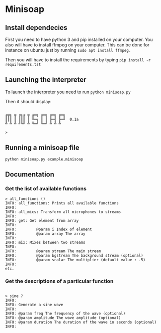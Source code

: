 # Minisoap
## Install dependecies
First you need to have python 3 and pip installed on your computer.
You also will have to install ffmpeg on your computer. This can be done for instance on ubuntu just by running ```sudo apt install ffmpeg```.

Then you will have to install the requirements by typing ```pip install -r requirements.tst```

## Launching the interpreter
To launch the interpreter you need to run ```python minisoap.py``` 

Then it should display:

```

╔╦╗ ╦ ╔╗╔ ╦ ╔═╗ ╔═╗ ╔═╗ ╔═╗
║║║ ║ ║║║ ║ ╚═╗ ║ ║ ╠═╣ ╠═╝  0.1a
╩ ╩ ╩ ╝╚╝ ╩ ╚═╝ ╚═╝ ╩ ╩ ╩

>
```

## Running a minisoap file

```python minisoap.py example.minisoap```

## Documentation
### Get the list of available functions
```
> all_functions ()
INFO: all_functions: Prints all available functions
INFO: 
INFO: all_mics: Transform all microphones to streams
INFO: 
INFO: get: Get element from array
INFO:         
INFO:         @param i Index of element
INFO:         @param array The array
INFO: 
INFO: mix: Mixes between two streams
INFO:         
INFO:         @param stream The main stream
INFO:         @param bgstream The background stream (optional)
INFO:         @param scalar The multiplier (default value : .5)
INFO: 
etc.
```
### Get the descriptions of a particular function

```

> sine ?
INFO: 
INFO: Generate a sine wave
INFO: 
INFO: @param freq The frequency of the wave (optional)
INFO: @param amplitude The wave amplitude (optional)
INFO: @param duration The duration of the wave in seconds (optional)
INFO:

```
